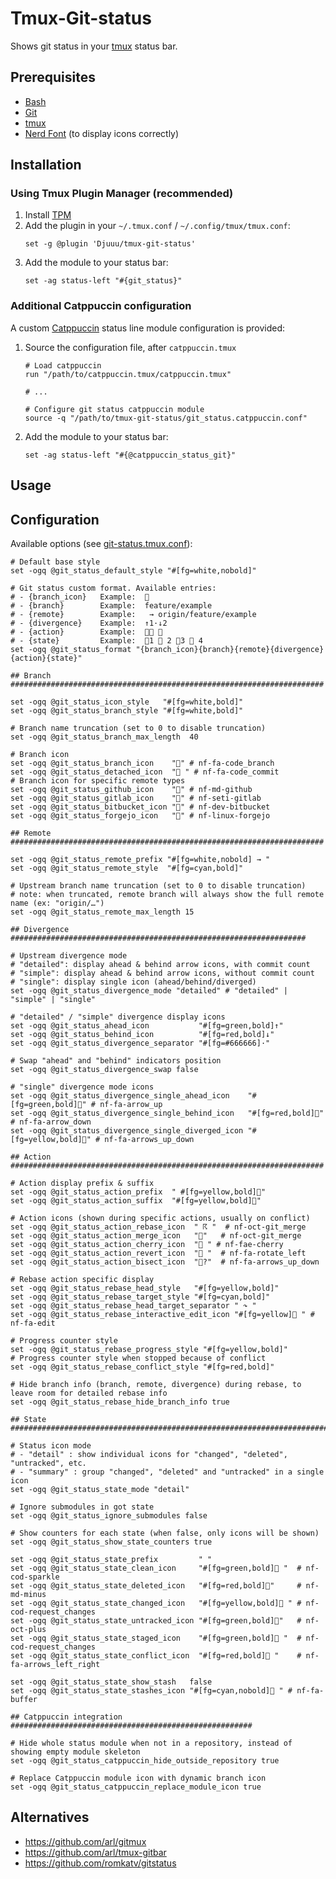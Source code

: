 # Tmux-Git-status

Shows git status in your [tmux](https://github.com/tmux/tmux/wiki) status bar.

## Prerequisites

- [Bash](https://www.gnu.org/software/bash/)
- [Git](https://git-scm.com/)
- [tmux](https://github.com/tmux/tmux/wiki)
- [Nerd Font](https://www.nerdfonts.com/) (to display icons correctly)

## Installation

### Using Tmux Plugin Manager (recommended)

1. Install [TPM](https://github.com/tmux-plugins/tpm)
1. Add the plugin in your `~/.tmux.conf` / `~/.config/tmux/tmux.conf`:
   ```
   set -g @plugin 'Djuuu/tmux-git-status'
   ```
1. Add the module to your status bar:
   ```
   set -ag status-left "#{git_status}"
   ```

### Additional Catppuccin configuration

A custom [Catppuccin](https://github.com/catppuccin/tmux) status line module configuration is provided:

1. Source the configuration file, after `catppuccin.tmux`
   ```
   # Load catppuccin
   run "/path/to/catppuccin.tmux/catppuccin.tmux"
   
   # ...

   # Configure git status catppuccin module
   source -q "/path/to/tmux-git-status/git_status.catppuccin.conf"   
   ```
1. Add the module to your status bar:
   ```
   set -ag status-left "#{@catppuccin_status_git}"
   ```
   
## Usage

## Configuration

Available options (see [git-status.tmux.conf](git-status.tmux.conf)):

```
# Default base style
set -ogq @git_status_default_style "#[fg=white,nobold]"

# Git status custom format. Available entries:
# - {branch_icon}   Example:  
# - {branch}        Example:  feature/example
# - {remote}        Example:   → origin/feature/example
# - {divergence}    Example:  ↑1·↓2
# - {action}        Example:   
# - {state}         Example:  󰍴1  2 3  4
set -ogq @git_status_format "{branch_icon}{branch}{remote}{divergence}{action}{state}"

## Branch ######################################################################

set -ogq @git_status_icon_style   "#[fg=white,bold]"
set -ogq @git_status_branch_style "#[fg=white,bold]"

# Branch name truncation (set to 0 to disable truncation)
set -ogq @git_status_branch_max_length  40

# Branch icon
set -ogq @git_status_branch_icon    "" # nf-fa-code_branch
set -ogq @git_status_detached_icon  " " # nf-fa-code_commit
# Branch icon for specific remote types
set -ogq @git_status_github_icon    "󰊤" # nf-md-github
set -ogq @git_status_gitlab_icon    "" # nf-seti-gitlab
set -ogq @git_status_bitbucket_icon "" # nf-dev-bitbucket
set -ogq @git_status_forgejo_icon   "" # nf-linux-forgejo

## Remote ######################################################################

set -ogq @git_status_remote_prefix "#[fg=white,nobold] → "
set -ogq @git_status_remote_style  "#[fg=cyan,bold]"

# Upstream branch name truncation (set to 0 to disable truncation)
# note: when truncated, remote branch will always show the full remote name (ex: "origin/…")
set -ogq @git_status_remote_max_length 15

## Divergence ##################################################################

# Upstream divergence mode
# "detailed": display ahead & behind arrow icons, with commit count
# "simple": display ahead & behind arrow icons, without commit count
# "single": display single icon (ahead/behind/diverged)
set -ogq @git_status_divergence_mode "detailed" # "detailed" | "simple" | "single"

# "detailed" / "simple" divergence display icons
set -ogq @git_status_ahead_icon           "#[fg=green,bold]↑"
set -ogq @git_status_behind_icon          "#[fg=red,bold]↓"
set -ogq @git_status_divergence_separator "#[fg=#666666]·"

# Swap "ahead" and "behind" indicators position
set -ogq @git_status_divergence_swap false

# "single" divergence mode icons
set -ogq @git_status_divergence_single_ahead_icon    "#[fg=green,bold]" # nf-fa-arrow_up
set -ogq @git_status_divergence_single_behind_icon   "#[fg=red,bold]"   # nf-fa-arrow_down
set -ogq @git_status_divergence_single_diverged_icon "#[fg=yellow,bold]" # nf-fa-arrows_up_down

## Action ######################################################################

# Action display prefix & suffix
set -ogq @git_status_action_prefix  " #[fg=yellow,bold]"
set -ogq @git_status_action_suffix  "#[fg=yellow,bold]"

# Action icons (shown during specific actions, usually on conflict)
set -ogq @git_status_action_rebase_icon  " ☈ "  # nf-oct-git_merge
set -ogq @git_status_action_merge_icon   ""   # nf-oct-git_merge
set -ogq @git_status_action_cherry_icon  " " # nf-fae-cherry
set -ogq @git_status_action_revert_icon  " "  # nf-fa-rotate_left
set -ogq @git_status_action_bisect_icon  "?"  # nf-fa-arrows_up_down

# Rebase action specific display
set -ogq @git_status_rebase_head_style   "#[fg=yellow,bold]"
set -ogq @git_status_rebase_target_style "#[fg=cyan,bold]"
set -ogq @git_status_rebase_head_target_separator " ↷ "
set -ogq @git_status_rebase_interactive_edit_icon "#[fg=yellow] " # nf-fa-edit

# Progress counter style
set -ogq @git_status_rebase_progress_style "#[fg=yellow,bold]"
# Progress counter style when stopped because of conflict
set -ogq @git_status_rebase_conflict_style "#[fg=red,bold]"

# Hide branch info (branch, remote, divergence) during rebase, to leave room for detailed rebase info
set -ogq @git_status_rebase_hide_branch_info true

## State #######################################################################

# Status icon mode
# - "detail" : show individual icons for "changed", "deleted", "untracked", etc.
# - "summary" : group "changed", "deleted" and "untracked" in a single icon
set -ogq @git_status_state_mode "detail"

# Ignore submodules in got state
set -ogq @git_status_ignore_submodules false

# Show counters for each state (when false, only icons will be shown)
set -ogq @git_status_show_state_counters true

set -ogq @git_status_state_prefix         " "
set -ogq @git_status_state_clean_icon     "#[fg=green,bold] "  # nf-cod-sparkle
set -ogq @git_status_state_deleted_icon   "#[fg=red,bold]󰍴"     # nf-md-minus
set -ogq @git_status_state_changed_icon   "#[fg=yellow,bold] " # nf-cod-request_changes
set -ogq @git_status_state_untracked_icon "#[fg=green,bold]"   # nf-oct-plus
set -ogq @git_status_state_staged_icon    "#[fg=green,bold] "  # nf-cod-request_changes
set -ogq @git_status_state_conflict_icon  "#[fg=red,bold] "    # nf-fa-arrows_left_right

set -ogq @git_status_state_show_stash   false
set -ogq @git_status_state_stashes_icon "#[fg=cyan,nobold] " # nf-fa-buffer

## Catppuccin integration ######################################################

# Hide whole status module when not in a repository, instead of showing empty module skeleton
set -ogq @git_status_catppuccin_hide_outside_repository true

# Replace Catppuccin module icon with dynamic branch icon
set -ogq @git_status_catppuccin_replace_module_icon true
```

## Alternatives

- https://github.com/arl/gitmux
- https://github.com/arl/tmux-gitbar
- https://github.com/romkatv/gitstatus
